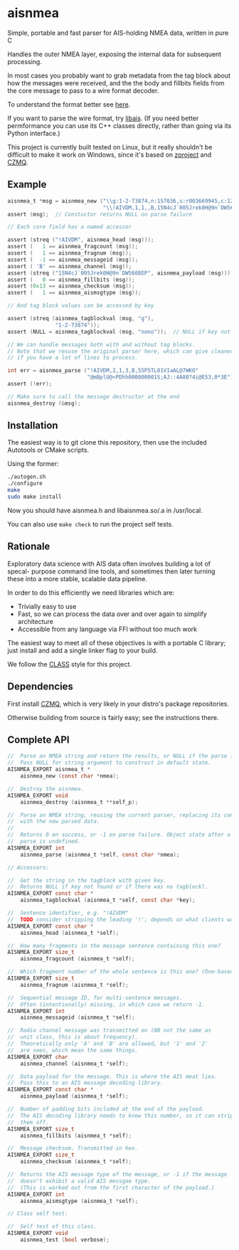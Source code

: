 # aisnmea
Simple, portable and fast parser for AIS-holding NMEA data, written in pure C

Handles the outer NMEA layer, exposing the internal data for subsequent
processing.

In most cases you probably want to grab metadata from the
tag block about how the messages were received, and the the body
and fillbits fields from the core message to pass to a wire format
decoder.

To understand the format better see [here](http://catb.org/gpsd/AIVDM.html).

If you want to parse the wire format, try [libais](https://github.com/schwehr/libais/).
(If you need better permformance you can use its C++ classes directly,
rather than going via its Python interface.)

This project is currently built tested on Linux, but it really shouldn't
be difficult to make it work on Windows, since it's based on
[zproject](https://github.com/zeromq/) and [CZMQ](https://github.com/zeromq/czmq/).


Example
-------

```c
aisnmea_t *msg = aisnmea_new ("\\g:1-2-73874,n:157036,s:r003669945,c:1241544035*4A"
                              "\\!AIVDM,1,1,,B,15N4cJ`005Jrek0H@9n`DW5608EP,0*13");
assert (msg);  // Constuctor returns NULL on parse failure

// Each core field has a named accessor

assert (streq ("!AIVDM", aisnmea_head (msg)));
assert (   1 == aisnmea_fragcount (msg));
assert (   1 == aisnmea_fragnum (msg));
assert (  -1 == aisnmea_messageid (msg));
assert ( 'B' == aisnmea_channel (msg));
assert (streq ("15N4cJ`005Jrek0H@9n`DW5608EP", aisnmea_payload (msg)));
assert (   0 == aisnmea_fillbits (msg));
assert (0x13 == aisnmea_checksum (msg));
assert (   1 == aisnmea_aismsgtype (msg));

// And tag block values can be accessed by key

assert (streq (aisnmea_tagblockval (msg, "g"),
               "1-2-73874"));
assert (NULL = aisnmea_tagblockval (msg, "nono"));  // NULL if key not present

// We can handle messages both with and without tag blocks.
// Note that we resuse the original parser here, which can give cleaner code
// if you have a lot of lines to process.

int err = aisnmea_parse ("!AIVDM,2,1,3,B,55P5TL01VIaAL@7WKO"
                         "@mBplU@<PDhh000000001S;AJ::4A80?4i@E53,0*3E");
assert (!err);

// Make sure to call the message destructor at the end
aisnmea_destroy (&msg);
```


Installation
------------

The easiest way is to git clone this repository, then use the included
Autotools or CMake scripts.

Using the former:

```bash
./autogen.sh
./configure
make
sudo make install
```

Now you should have aisnmea.h and libaisnmea.so/.a in /usr/local.

You can also use `make check` to run the project self tests.


Rationale
---------

Exploratory data science with AIS data often involves building a lot of specal-
purpose command line tools, and sometimes then later turning these into a more
stable, scalable data pipeline.

In order to do this efficiently we need libraries which are:

- Trivially easy to use
- Fast, so we can process the data over and over again to simplify architecture
- Accessible from any language via FFI without too much work

The easiest way to meet all of these objectives is with a portable C library;
just install and add a single linker flag to your build.

We follow the [CLASS](https://rfc.zeromq.org/spec:21/CLASS/) style for this
project.


Dependencies
------------

First install [CZMQ](https://github.com/zeromq/czmq/), which is very likely in
your distro's package repositories.

Otherwise building from source is fairly easy; see the instructions there.


Complete API
------------

```c
//  Parse an NMEA string and return the results, or NULL if the parse failed.
//  Pass NULL for string argument to construct in default state.
AISNMEA_EXPORT aisnmea_t *
    aisnmea_new (const char *nmea);

//  Destroy the aisnmea.
AISNMEA_EXPORT void
    aisnmea_destroy (aisnmea_t **self_p);

//  Parse an NMEA string, reusing the current parser, replacing its contents
//  with the new parsed data.
//
//  Returns 0 on success, or -1 on parse failure. Object state after a failed
//  parse is undefined.
AISNMEA_EXPORT int
    aisnmea_parse (aisnmea_t *self, const char *nmea);

// Accessors:

//  Get the string in the tagblock with given key.
//  Returns NULL if key not found or if there was no tagblockl.
AISNMEA_EXPORT const char *
    aisnmea_tagblockval (aisnmea_t *self, const char *key);

//  Sentence identifier, e.g. "!AIVDM"
//  TODO consider stripping the leading '!'; depends on what clients want.
AISNMEA_EXPORT const char *
    aisnmea_head (aisnmea_t *self);

//  How many fragments in the message sentence containing this one?
AISNMEA_EXPORT size_t
    aisnmea_fragcount (aisnmea_t *self);

//  Which fragment number of the whole sentence is this one? (One-based)
AISNMEA_EXPORT size_t
    aisnmea_fragnum (aisnmea_t *self);

//  Sequential message ID, for multi-sentence messages.
//  Often (intentionally) missing, in which case we return -1.
AISNMEA_EXPORT int
    aisnmea_messageid (aisnmea_t *self);

//  Radio channel message was transmitted on (NB not the same as
//  unit class, this is about frequency).
//  Theoretically only 'A' and 'B' are allowed, but '1' and '2'
//  are seen, which mean the same things.
AISNMEA_EXPORT char
    aisnmea_channel (aisnmea_t *self);

//  Data payload for the message. This is where the AIS meat lies.
//  Pass this to an AIS message decoding library.
AISNMEA_EXPORT const char *
    aisnmea_payload (aisnmea_t *self);

//  Number of padding bits included at the end of the payload.
//  The AIS decoding library needs to know this number, so it can strip
//  them off.
AISNMEA_EXPORT size_t
    aisnmea_fillbits (aisnmea_t *self);

//  Message checksum. Transmitted in hex.
AISNMEA_EXPORT size_t
    aisnmea_checksum (aisnmea_t *self);

//  Returns the AIS message type of the message, or -1 if the message
//  doesn't exhibit a valid AIS messgae type.
//  (This is worked out from the first character of the payload.)
AISNMEA_EXPORT int
    aisnmea_aismsgtype (aisnmea_t *self);

// Class self test:

//  Self test of this class.
AISNMEA_EXPORT void
    aisnmea_test (bool verbose);
```



